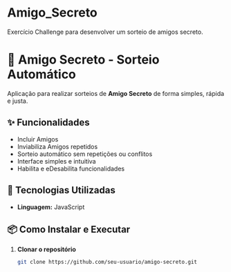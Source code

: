 # Amigo_Secreto
Exercício Challenge para desenvolver um sorteio de amigos secreto.

# 🎁 Amigo Secreto - Sorteio Automático

Aplicação para realizar sorteios de **Amigo Secreto** de forma simples, rápida e justa.

## ✨ Funcionalidades

- Incluir Amigos
- Inviabiliza Amigos repetidos
- Sorteio automático sem repetições ou conflitos
- Interface simples e intuitiva
- Habilita e eDesabilita funcionalidades

## 🚀 Tecnologias Utilizadas

- **Linguagem:** JavaScript

## 📦 Como Instalar e Executar

1. **Clonar o repositório**
   ```bash
   git clone https://github.com/seu-usuario/amigo-secreto.git

